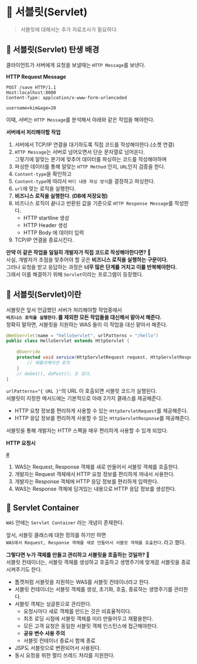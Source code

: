 # 📕 서블릿(Servlet)     
> 서블릿에 대해서는 추가 자료조사가 필요하다.  
  
## 📖 서블릿(Servlet) 탄생 배경    
클라이언트가 서버에게 요청을 보낼때는 `HTTP Message`를 보낸다.           
    
 **HTTP Request Message**
 ```http
 POST /save HTTP/1.1
 Host:localhost:8080
 Content-Type: applcation/x-www-form-urlencoded
 
 username=kim&age=20
 ```
       
이때, 서버는 `HTTP Message`를 분석해서 아래와 같은 작업을 해야한다.          
            
**서버에서 처리해야할 작업**       
1. 서버에서 TCP/IP 연결을 대기하도록 직접 코드를 작성해야한다.(소켓 연결)     
2. `HTTP Message`는 서버로 넘어오면서 단순 문자열로 넘어온다.      
   그렇기에 알맞는 분기에 맞추어 데이터를 파싱하는 코드를 작성해야하며       
3. 파싱한 데이터를 통해 알맞는 `HTTP Method` 인지, `URL`인지 검증을 한다.  
4. `Content-type`을 확인하고   
5. `Content-type`에 따라서 `바디 내용 파싱 방식`을 결정하고 파싱한다.          
6. `url`에 맞는 로직을 실행한다.    
7. **비즈니스 로직을 실행한다. (DB에 저장요청)**        
8. 비즈니스 로직이 끝나고 반환된 값을 기준으로 `HTTP Response Message`를 작성한다.     
    * HTTP startline 생성
    * HTTP Header 생성
    * HTTP Body 에 데이터 입력 
9. TCP/IP 연결을 종료시킨다.
     
**만약 이 같은 작업을 일일히 개발자가 직접 코드로 작성해야한다면? 🤔**   
사실, 개발자가 초점을 맞추어야 할 곳은 **비즈니스 로직을 실행하는 구문이다.**       
그러나 요청을 받고 응답하는 과정은 **너무 많은 단계를 거치고 이를 반복해야한다.**           
그래서 이를 해결하기 위해 `Servlet`이라는 프로그램이 등장했다.     
    
## 📖 서블릿(Servlet)이란      
서블릿은 앞서 언급했던 서버가 처리해야할 작업중에서     
**`비즈니스 로직을 실행한다.`를 제외한 모든 작업들을 대신해서 맡아서 해준다.**       
정확히 말하면, 서블릿을 지원하는 WAS 들이 이 작업을 대신 맡아서 해준다.     
   
```java
@WebServlet(name = "helloServlet", urlPatterns = "/hello")  
public class HelloServlet extends HttpServlet {
    
    @Override
    protected void service(HttpServletRequest request, HttpServletResponse respnose) {
        // 애플리케이션 로직
    }
    // doGet(), doPost(); 도 있다.  
}  
```   
`urlPatterns="{ URL }"`의 URL 이 호출되면 서블릿 코드가 실행된다.          
서블릿이 지정한 메서드에는 기본적으로 아래 2가지 클래스를 제공해준다.  
     
* HTTP 요청 정보를 편리하게 사용할 수 있는 `HttpServletRequest`를 제공해준다.         
* HTTP 응답 정보를 편리하게 사용할 수 있는 `HttpServletResponse`를 제공해준다.     
        
서블릿을 통해 개발자는 HTTP 스펙을 매우 편리하게 사용할 수 있게 되었다.    

**HTTP 요청시**            
  
[#](#)   
  
1. WAS는 Request, Response 객체를 새로 만들어서 서블릿 객체를 호출한다.     
2. 개발자는 Request 객체에서 HTTP 요청 정보를 편리하게 꺼내서 사용한다.    
3. 개발자는 Response 객체에 HTTP 응답 정보를 편리하게 입력한다.        
4. WAS는 Response 객체에 담겨있는 내용으로 HTTP 응답 정보를 생성한다.   
 
## 📖 Servlet Container     
`WAS` 안에는 `Servlet Container` 라는 개념이 존재한다.     
   
앞서, 서블릿 클래스에 대한 정의를 하기만 하면    
`WAS에서 Request, Response 객체를 새로 만들어서 서블릿 객체를 호출한다.`라고 했다.        
     
**그렇다면 누가 객체를 만들고 관리하고 서블릿을 호출하는 것일까? 🤔**      
서블릿 컨테이너는, 서블릿 객체를 생성하고 호출하고 생명주기에 맞게끔 서블릿을 종료시켜주기도 한다.      

* 톰캣처럼 서블릿을 지원하는 WAS를 서블릿 컨테이너라고 한다.   
* 서블릿 컨테이너는 서블릿 객체를 생성, 초기화, 호출, 종료하는 생명주기를 관리한다.    
* 서블릿 객체는 싱글톤으로 관리한다.   
    * 요청시마다 새로 객체를 만드는 것은 비효율적이다.  
    * 최초 로딩 시점에 서블릿 객체를 미리 만들어두고 재활용한다.   
    * 모든 고객 요청은 동일한 서블릿 객체 인스턴스에 접근해야한다.   
    * **공유 변수 사용 주의**    
    * 서블릿 컨테이너 종료시 함께 종료  
* JSP도 서블릿으로 변환되어서 사용된다.     
* 동시 요청을 위한 멀티 쓰레드 처리를 지원한다.   















      




